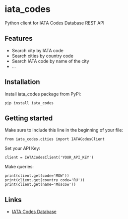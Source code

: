 iata_codes
==========

Python client for IATA Codes Database REST API

## Features

- Search city by IATA code
- Search cities by country code
- Search IATA code by name of the city
- …

## Installation

Install iata_codes package from PyPi:

```
pip install iata_codes
```

## Getting started

Make sure to include this line in the beginning of your file:

```
from iata_codes.cities import IATACodesClient
```

Set your API Key:

```
client = IATACodesClient('YOUR_API_KEY')
```

Make queries:

```
print(client.get(code='MOW'))
print(client.get(country_code='RU'))
print(client.get(name='Moscow'))
```

## Links

- [IATA Codes Database](http://iatacodes.org/)
